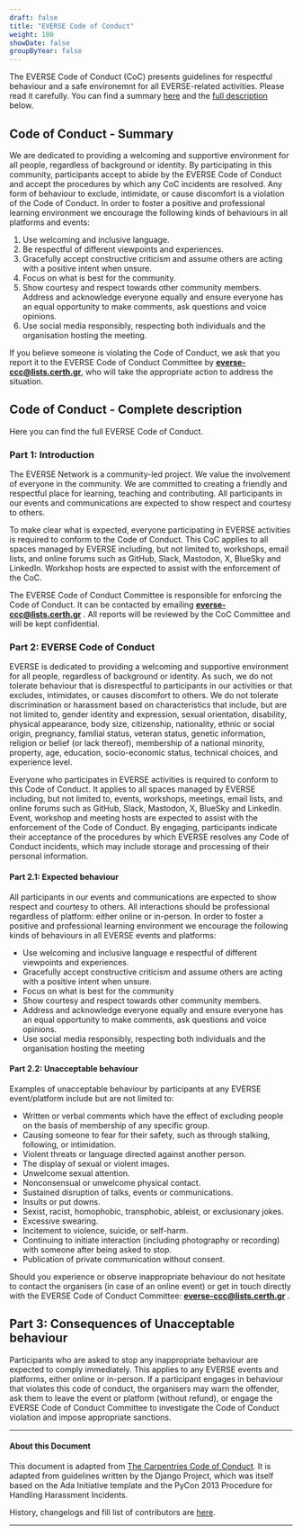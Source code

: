 ```yaml
---
draft: false
title: "EVERSE Code of Conduct"
weight: 100
showDate: false
groupByYear: false
---
```

The EVERSE Code of Conduct (CoC) presents guidelines for respectful behaviour and a safe environemnt for all EVERSE-related activities. Please read it carefully. You can find a summary [here](#code-of-conduct---summary) and the [full description](#code-of-conduct---complete-description) below.

## Code of Conduct - Summary

We are dedicated to providing a welcoming and supportive environment for all people, regardless of background or identity. By participating in this community, participants accept to abide by the EVERSE Code of Conduct and accept the procedures by which any CoC incidents are resolved. Any form of behaviour to exclude, intimidate, or cause discomfort is a violation of the Code of Conduct. In order to foster a positive and professional learning environment we encourage the following kinds of behaviours in all platforms and events:

1. Use welcoming and inclusive language.
2. Be respectful of different viewpoints and experiences.
3. Gracefully accept constructive criticism and assume others are acting with a positive intent when unsure. 
4. Focus on what is best for the community.
5. Show courtesy and respect towards other community members. Address and acknowledge everyone equally and ensure everyone has an equal opportunity to make comments, ask questions and voice opinions.
6. Use social media responsibly, respecting both individuals and the organisation hosting the meeting.

If you believe someone is violating the Code of Conduct, we ask that you report it to the EVERSE Code of Conduct Committee by **everse-ccc@lists.certh.gr**, who will take the appropriate action to address the situation.

## Code of Conduct - Complete description

Here you can find the full EVERSE Code of Conduct.

### Part 1: Introduction

The EVERSE Network is a community-led project. We value the involvement of everyone in the community. We are committed to creating a friendly and respectful place for learning, teaching and contributing. All participants in our events and communications are expected to show respect and courtesy to others.

To make clear what is expected, everyone participating in EVERSE activities is required to conform to the Code of Conduct. This CoC applies to all spaces managed by EVERSE including, but not limited to, workshops, email lists, and online forums such as GitHub, Slack, Mastodon, X, BlueSky and LinkedIn. Workshop hosts are expected to assist with the enforcement of the CoC.

The EVERSE Code of Conduct Committee is responsible for enforcing the Code of Conduct. It can be contacted by emailing **everse-ccc@lists.certh.gr** . All reports will be reviewed by the CoC Committee and will be kept confidential.

### Part 2: EVERSE Code of Conduct

EVERSE is dedicated to providing a welcoming and supportive environment for all people, regardless of background or identity. As such, we do not tolerate behaviour that is disrespectful to participants in our activities or that excludes, intimidates, or causes discomfort to others. We do not tolerate discrimination or harassment based on characteristics that include, but are not limited to, gender identity and expression, sexual orientation, disability, physical appearance, body size, citizenship, nationality, ethnic or social origin, pregnancy, familial status, veteran status, genetic information, religion or belief (or lack thereof), membership of a national minority, property, age, education, socio-economic status, technical choices, and experience level.

Everyone who participates in EVERSE activities is required to conform to this Code of Conduct. It applies to all spaces managed by EVERSE including, but not limited to, events, workshops, meetings, email lists, and online forums such as GitHub, Slack, Mastodon,  X, BlueSky and LinkedIn. Event, workshop and meeting hosts are expected to assist with the enforcement of the Code of Conduct. By engaging, participants indicate their acceptance of the procedures by which EVERSE resolves any Code of Conduct incidents, which may include storage and processing of their personal information.

#### Part 2.1: Expected behaviour

All participants in our events and communications are expected to show respect and courtesy to others. All interactions should be professional regardless of platform: either online or in-person. In order to foster a positive and professional learning environment we encourage the following kinds of behaviours in all EVERSE events and platforms:

* Use welcoming and inclusive language e respectful of different viewpoints and experiences.
* Gracefully accept constructive criticism and assume others are acting with a positive intent when unsure.
* Focus on what is best for the community
* Show courtesy and respect towards other community members. 
* Address and acknowledge everyone equally and ensure everyone has an equal opportunity to make comments, ask questions and voice opinions.
* Use social media responsibly, respecting both individuals and the organisation hosting the meeting

<!--- Note: See the four social rules for further recommendations.--->

#### Part 2.2: Unacceptable behaviour

Examples of unacceptable behaviour by participants at any EVERSE event/platform include but are not limited to:

* Written or verbal comments which have the effect of excluding people on the basis of membership of any specific group.
* Causing someone to fear for their safety, such as through stalking, following, or intimidation. 
* Violent threats or language directed against another person.
* The display of sexual or violent images.
* Unwelcome sexual attention.
* Nonconsensual or unwelcome physical contact.
* Sustained disruption of talks, events or communications.
* Insults or put downs.
* Sexist, racist, homophobic, transphobic, ableist, or exclusionary jokes.
* Excessive swearing.
* Incitement to violence, suicide, or self-harm.
* Continuing to initiate interaction (including photography or recording) with someone after being asked to stop.
* Publication of private communication without consent.

Should you experience or observe inappropriate behaviour do not hesitate to contact the organisers (in case of an online event) or get in touch directly with the EVERSE Code of Conduct Committee: **everse-ccc@lists.certh.gr** .

## Part 3: Consequences of Unacceptable behaviour

Participants who are asked to stop any inappropriate behaviour are expected to comply immediately. This applies to any EVERSE events and platforms, either online or in-person. If a participant engages in behaviour that violates this code of conduct, the organisers may warn the offender, ask them to leave the event or platform (without refund), or engage the EVERSE Code of Conduct Committee to investigate the Code of Conduct violation and impose appropriate sanctions.

-----

#### About this Document

<div class="text-sm">

This document is adapted from [The Carpentries Code of Conduct](https://docs.carpentries.org/topic_folders/policies/code-of-conduct.html). It is adapted from guidelines written by the Django Project, which was itself based on the Ada Initiative template and the PyCon 2013 Procedure for Handling Harassment Incidents.

History, changelogs and fill list of contributors are [here](./history).
</div>

---
